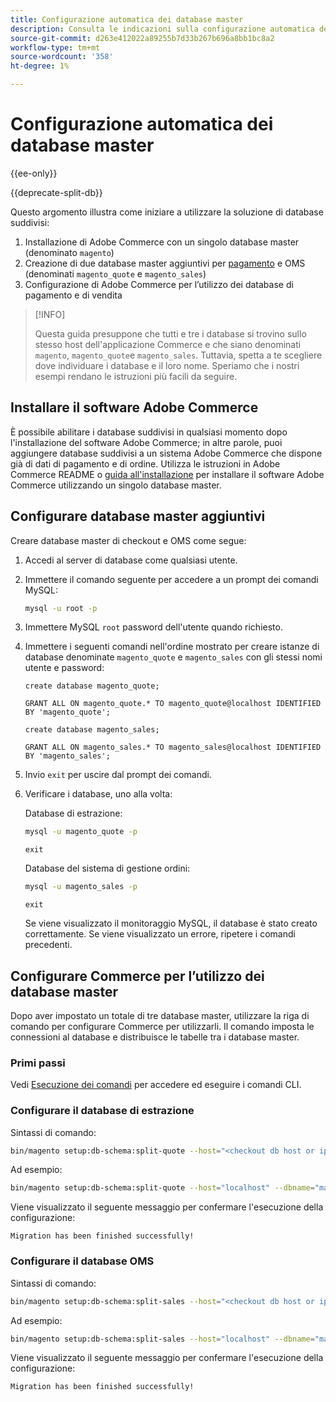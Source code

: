 ```yaml
---
title: Configurazione automatica dei database master
description: Consulta le indicazioni sulla configurazione automatica della soluzione di database suddiviso.
source-git-commit: d263e412022a89255b7d33b267b696a8bb1bc8a2
workflow-type: tm+mt
source-wordcount: '358'
ht-degree: 1%

---
```



# Configurazione automatica dei database master

{{ee-only}}

{{deprecate-split-db}}

Questo argomento illustra come iniziare a utilizzare la soluzione di database suddivisi:

1. Installazione di Adobe Commerce con un singolo database master (denominato `magento`)
1. Creazione di due database master aggiuntivi per [pagamento](https://glossary.magento.com/checkout) e OMS (denominati `magento_quote` e `magento_sales`)
1. Configurazione di Adobe Commerce per l’utilizzo dei database di pagamento e di vendita

>[!INFO]
>
>Questa guida presuppone che tutti e tre i database si trovino sullo stesso host dell&#39;applicazione Commerce e che siano denominati `magento`, `magento_quote`e `magento_sales`. Tuttavia, spetta a te scegliere dove individuare i database e il loro nome. Speriamo che i nostri esempi rendano le istruzioni più facili da seguire.

## Installare il software Adobe Commerce

È possibile abilitare i database suddivisi in qualsiasi momento dopo l&#39;installazione del software Adobe Commerce; in altre parole, puoi aggiungere database suddivisi a un sistema Adobe Commerce che dispone già di dati di pagamento e di ordine. Utilizza le istruzioni in Adobe Commerce README o [guida all&#39;installazione](../../installation/overview.md) per installare il software Adobe Commerce utilizzando un singolo database master.

## Configurare database master aggiuntivi

Creare database master di checkout e OMS come segue:

1. Accedi al server di database come qualsiasi utente.
1. Immettere il comando seguente per accedere a un prompt dei comandi MySQL:

   ```bash
   mysql -u root -p
   ```

1. Immettere MySQL `root` password dell&#39;utente quando richiesto.
1. Immettere i seguenti comandi nell&#39;ordine mostrato per creare istanze di database denominate `magento_quote` e `magento_sales` con gli stessi nomi utente e password:

   ```shell
   create database magento_quote;
   ```

   ```shell
   GRANT ALL ON magento_quote.* TO magento_quote@localhost IDENTIFIED BY 'magento_quote';
   ```

   ```shell
   create database magento_sales;
   ```

   ```shell
   GRANT ALL ON magento_sales.* TO magento_sales@localhost IDENTIFIED BY 'magento_sales';
   ```

1. Invio `exit` per uscire dal prompt dei comandi.

1. Verificare i database, uno alla volta:

   Database di estrazione:

   ```bash
   mysql -u magento_quote -p
   ```

   ```shell
   exit
   ```

   Database del sistema di gestione ordini:

   ```bash
   mysql -u magento_sales -p
   ```

   ```shell
   exit
   ```

   Se viene visualizzato il monitoraggio MySQL, il database è stato creato correttamente. Se viene visualizzato un errore, ripetere i comandi precedenti.

## Configurare Commerce per l’utilizzo dei database master

Dopo aver impostato un totale di tre database master, utilizzare la riga di comando per configurare Commerce per utilizzarli. Il comando imposta le connessioni al database e distribuisce le tabelle tra i database master.

### Primi passi

Vedi [Esecuzione dei comandi](../cli/config-cli.md#running-commands) per accedere ed eseguire i comandi CLI.

### Configurare il database di estrazione

Sintassi di comando:

```bash
bin/magento setup:db-schema:split-quote --host="<checkout db host or ip>" --dbname="<name>" --username="<checkout db username>" --password="<password>"
```

Ad esempio:

```bash
bin/magento setup:db-schema:split-quote --host="localhost" --dbname="magento_quote" --username="magento_quote" --password="magento_quote"
```

Viene visualizzato il seguente messaggio per confermare l&#39;esecuzione della configurazione:

```terminal
Migration has been finished successfully!
```

### Configurare il database OMS

Sintassi di comando:

```bash
bin/magento setup:db-schema:split-sales --host="<checkout db host or ip>" --dbname="<name>" --username="<checkout db username>" --password="<password>"
```

Ad esempio:

```bash
bin/magento setup:db-schema:split-sales --host="localhost" --dbname="magento_sales" --username="magento_sales" --password="magento_sales"
```

Viene visualizzato il seguente messaggio per confermare l&#39;esecuzione della configurazione:

```terminal
Migration has been finished successfully!
```

